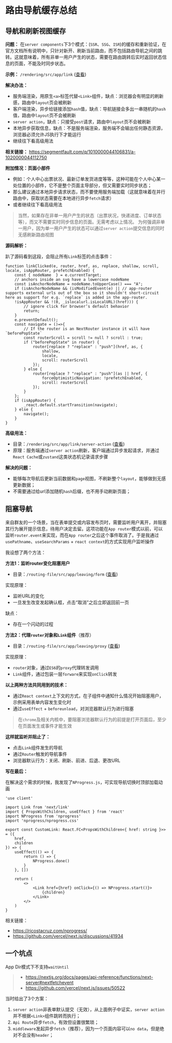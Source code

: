 # 路由导航缓存总结

## 导航和刷新视图缓存

**问题：** 在`server components`下3个模式：(`SSR`、`SSG`、`ISR`)的缓存和重新验证，在官方文档所有说明中，只针对新开、刷新当前路由，而不包括路由导航之间的跳转。这就意味着，所有非单一用户产生的状态，需要在路由跳转后实时返回状态信息的页面，不能及时同步状态。

**示例：** `/rendering/src/app/link` ([查看](https://github.com/cgfeel/next.v2/tree/master/rendering/src/app/link))

**解决办法：** 

 - 服务端渲染，用原生`<a>`标签代替`<Link>`组件，缺点：浏览器会有明显的刷新感，路由中`layout`页会被刷新
 - 客户端渲染，异步给链接添加`hash`值，缺点：导航链接会多出一串随机的`hash`值，路由中`layout`页不会被刷新
 - `server action`，缺点：只接受`post`请求，路由中`layout`页不会被刷新
 - 本地异步获取信息，缺点：不是服务端渲染，服务端不会输出任何静态资源，浏览器必须允许JS执行下才能运行
 - 继续往下看高级用法

**相关链接：** https://segmentfault.com/q/1010000044106831/a-1020000044112750

**附加情况：页面小部件** 

- 例如：个人中心出票状况、最新订单发货进度等等，这种可能在个人中心某一处位置的小部件，它不是整个页面主导部分，但又需要实时同步状态；
- 那么建议通过本地异步请求状态，而不要使用服务端加载（这就意味着在并行路由中，获取状态需要在本地进行异步`fetch`请求）
- 或者继续往下看高级用法

> 当然，如果存在非单一用户产生的状态（出票状况，快递进度、订单状态等），而又不需要实时同步信息的页面。无需考虑以上情况。
> 为何强调非单一用户，因为单一用户产生的状态可以通过`server action`提交信息的同时无感刷新路由视图

**源码解析：**

趴了源码看到这段，会阻止所有`Link`标签的点击事件：

```
function linkClicked(e, router, href, as, replace, shallow, scroll, locale, isAppRouter, prefetchEnabled) {
    const { nodeName  } = e.currentTarget;
    // anchors inside an svg have a lowercase nodeName
    const isAnchorNodeName = nodeName.toUpperCase() === "A";
    if (isAnchorNodeName && (isModifiedEvent(e) || // app-router supports external urls out of the box so it shouldn't short-circuit here as support for e.g. `replace` is added in the app-router.
    !isAppRouter && !(0, _islocalurl.isLocalURL)(href))) {
        // ignore click for browser’s default behavior
        return;
    }
    e.preventDefault();
    const navigate = ()=>{
        // If the router is an NextRouter instance it will have `beforePopState`
        const routerScroll = scroll != null ? scroll : true;
        if ("beforePopState" in router) {
            router[replace ? "replace" : "push"](href, as, {
                shallow,
                locale,
                scroll: routerScroll
            });
        } else {
            router[replace ? "replace" : "push"](as || href, {
                forceOptimisticNavigation: !prefetchEnabled,
                scroll: routerScroll
            });
        }
    };
    if (isAppRouter) {
        _react.default.startTransition(navigate);
    } else {
        navigate();
    }
}
```

**高级用法：**

- 目录：`/rendering/src/app/link/server-action` ([查看](https://github.com/cgfeel/next.v2/tree/master/rendering/src/app/link/server-action))
- 原理：服务端通过`server action`刷新，客户端通过异步发起请求，并通过`React Cache`或`zustand`这类状态机记录请求步骤

**解决的问题：**

- 能够每次导航后更新当前数据和`page`视图，不刷新整个`layout`，能够做到无感更新数据；
- 不需要通过给url添加随机`hash`后缀，也不用手动刷新页面；

## 阻塞导航

来自群友的一个场景，当在表单提交或内容发布页时，需要监听用户离开，并阻塞其行为展开提示信息，待用户决定去留。这项功能在`App router`模式以前，可以监听`router.event`来实现，而在`App router`之后这个事件取消了。于是我通过`usePathname`、`useSearchParams` + `react context`的方式实现用户监听操作

我设想了两个方法：

**方法1：监听router变化阻塞用户**

- 目录：`/routing-file/src/app/leaving/form` ([查看](https://github.com/cgfeel/next.v2/tree/master/routing-file/src/app/leaving/form))

实现原理：

- 监听URL的变化
- 一旦发生改变发起确认框，点击“取消”之后立即返回前一页

缺点：

- 存在一个闪动的过程

**方法2：代理`router`对象和`Link`组件**（推荐）

- 目录：`/routing-file/src/app/leaving/proxy` ([查看](https://github.com/cgfeel/next.v2/tree/master/routing-file/src/app/leaving/proxy))

实现原理：

- `router`对象，通过`ES6`的`proxy`代理转发调用
- `Link`组件，通过包装一层`forware`来实现`onClick`转发

**以上两种方法共同用到的技术：**

- 通过`React context`上下文的方式，在子组件中通知什么情况开始阻塞用户，示例采用表单内容发生变化时
- 通过`useEffect` + `beforeunload`，对浏览器默认行为进行阻塞

> 在`chrome`及相关内核中，要阻塞浏览器默认行为的前提是打开页面后，至少在页面发生或事件才能生效

**这样就监听并阻止了：**

- 点击`Link`组件发生的导航
- 通过`Router`触发的导航事件
- 浏览器默认行为：关闭、刷新、前进、后退、更改URL

**写在最后：**

在解决这个需求的时候，我发现了`NProgress.js`，可实现导航切换时顶部加载动画

```
'use client'

import Link from 'next/link'
import { PropsWithChildren, useEffect } from 'react'
import NProgress from 'nprogress'
import 'nprogress/nprogress.css'

export const CustomLink: React.FC<PropsWithChildren<{ href: string }>> = ({
    href,
    children
}) => {
    useEffect(() => {
        return () => {
            NProgress.done()
        }
    }, [])

    return (
        <>
            <Link href={href} onClick={() => NProgress.start()}>
                {children}
            </Link>
        </>
    )
}
```

相关链接：

- https://ricostacruz.com/nprogress/
- https://github.com/vercel/next.js/discussions/41934

## 一个坑点

App Dir模式下不支持`waitUntil`

> - https://nextjs.org/docs/pages/api-reference/functions/next-server#nextfetchevent
> - https://github.com/vercel/next.js/issues/50522

当时给出了3个方案：

1. `server action`非表单默认提交（无效），从上面例子中证实，`server action`并不根据`<Link>`组件跳转而执行；
2. `Api Route`异步`fetch`，有效但设置很繁琐；
3. `middleware`发起异步`fetch`（推荐），因为一个页面内容可以`no data`，但是绝对不会没有`header`；
